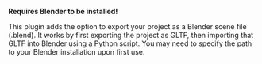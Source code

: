 **Requires Blender to be installed!** 

This plugin adds the option to export your project as a Blender scene file (.blend). 
It works by first exporting the project as GLTF, then importing that GLTF into Blender using a Python script.
You may need to specify the path to your Blender installation upon first use.
